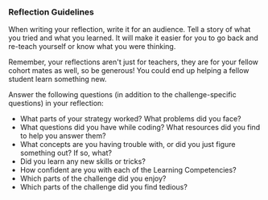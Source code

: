 ### Reflection Guidelines

When writing your reflection, write it for an audience. Tell a story of what you tried and what you learned. It will make it easier for you to go back and re-teach yourself or know what you were thinking. 

Remember, your reflections aren't just for teachers, they are for your fellow cohort mates as well, so be generous! You could end up helping a fellow student learn something new.

Answer the following questions (in addition to the challenge-specific questions) in your reflection:

* What parts of your strategy worked? What problems did you face?    
* What questions did you have while coding? What resources did you find to help you answer them?  
* What concepts are you having trouble with, or did you just figure something out? If so, what?  
* Did you learn any new skills or tricks?
* How confident are you with each of the Learning Competencies? 
* Which parts of the challenge did you enjoy?
* Which parts of the challenge did you find tedious?
